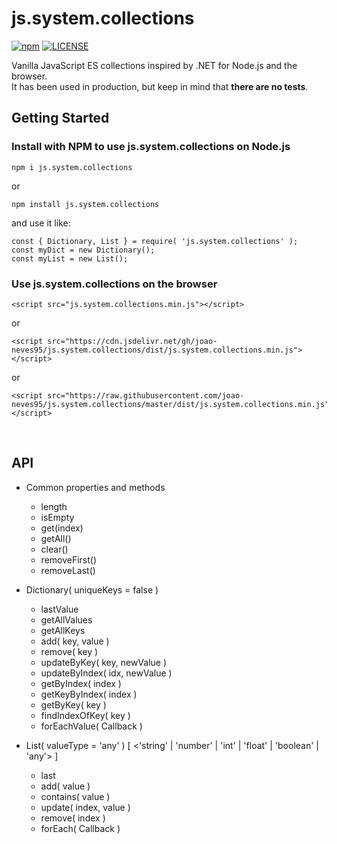 ﻿# js.system.collections
 
[![npm](https://img.shields.io/npm/v/js.system.collections.svg)](https://www.npmjs.com/package/js.system.collections)
[![LICENSE](https://img.shields.io/npm/l/merger-js.svg)](https://github.com/joao-neves95/js.system.collections/blob/master/LICENSE.md)

Vanilla JavaScript ES collections inspired by .NET for Node.js and the browser. <br>
It has been used in production, but keep in mind that **there are no tests**.

## Getting Started

### Install with NPM to use js.system.collections on Node.js

```
npm i js.system.collections
```

or

```
npm install js.system.collections
```

and use it like:

```
const { Dictionary, List } = require( 'js.system.collections' );
const myDict = new Dictionary();
const myList = new List();
```


### Use js.system.collections on the browser

```
<script src="js.system.collections.min.js"></script>
```

or

```
<script src="https://cdn.jsdelivr.net/gh/joao-neves95/js.system.collections/dist/js.system.collections.min.js"></script>
```

or

```
<script src="https://raw.githubusercontent.com/joao-neves95/js.system.collections/master/dist/js.system.collections.min.js"></script>
```


&nbsp;


## API

- Common properties and methods
  - length
  - isEmpty
  - get(index)
  - getAll()
  - clear()
  - removeFirst()
  - removeLast()

- Dictionary( uniqueKeys = false )
  - lastValue
  - getAllValues
  - getAllKeys
  - add( key, value )
  - remove( key )
  - updateByKey( key, newValue )
  - updateByIndex( idx, newValue )
  - getByIndex( index )
  - getKeyByIndex( index )
  - getByKey( key )
  - findIndexOfKey( key )
  - forEachValue( Callback )

- List( valueType = 'any' ) [ <'string' | 'number' | 'int' | 'float' | 'boolean' | 'any'> ]
  - last
  - add( value )
  - contains( value )
  - update( index, value )
  - remove( index )
  - forEach( Callback )
